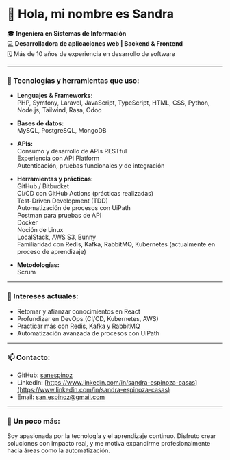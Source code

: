 # 👋 Hola, mi nombre es Sandra

🎓 **Ingeniera en Sistemas de Información**  
💻 **Desarrolladora de aplicaciones web | Backend & Frontend**  
🗓️ Más de 10 años de experiencia en desarrollo de software

---

### 🚀 Tecnologías y herramientas que uso:

- **Lenguajes & Frameworks:**  
  PHP, Symfony, Laravel, JavaScript, TypeScript, HTML, CSS, Python, Node.js, Tailwind, Rasa, Odoo

- **Bases de datos:**  
  MySQL, PostgreSQL, MongoDB

- **APIs:**  
  Consumo y desarrollo de APIs RESTful  
  Experiencia con API Platform  
  Autenticación, pruebas funcionales y de integración

- **Herramientas y prácticas:**  
  GitHub / Bitbucket  
  CI/CD con GitHub Actions (prácticas realizadas)  
  Test-Driven Development (TDD)  
  Automatización de procesos con UiPath  
  Postman para pruebas de API  
  Docker  
  Noción de Linux  
  LocalStack, AWS S3, Bunny  
  Familiaridad con Redis, Kafka, RabbitMQ, Kubernetes (actualmente en proceso de aprendizaje)

- **Metodologías:**  
  Scrum

---

### 🌟 Intereses actuales:

- Retomar y afianzar conocimientos en React
- Profundizar en DevOps (CI/CD, Kubernetes, AWS)
- Practicar más con Redis, Kafka y RabbitMQ
- Automatización avanzada de procesos con UiPath

---

### 📫 Contacto:

- GitHub: [sanespinoz](https://github.com/sanespinoz)
- LinkedIn: [https://www.linkedin.com/in/sandra-espinoza-casas](https://www.linkedin.com/in/sandra-espinoza-casas)
- Email: san.espinoz@gmail.com

---

### 💬 Un poco más:

Soy apasionada por la tecnología y el aprendizaje continuo. Disfruto crear soluciones con impacto real, y me motiva expandirme profesionalmente hacia áreas como la automatización.
